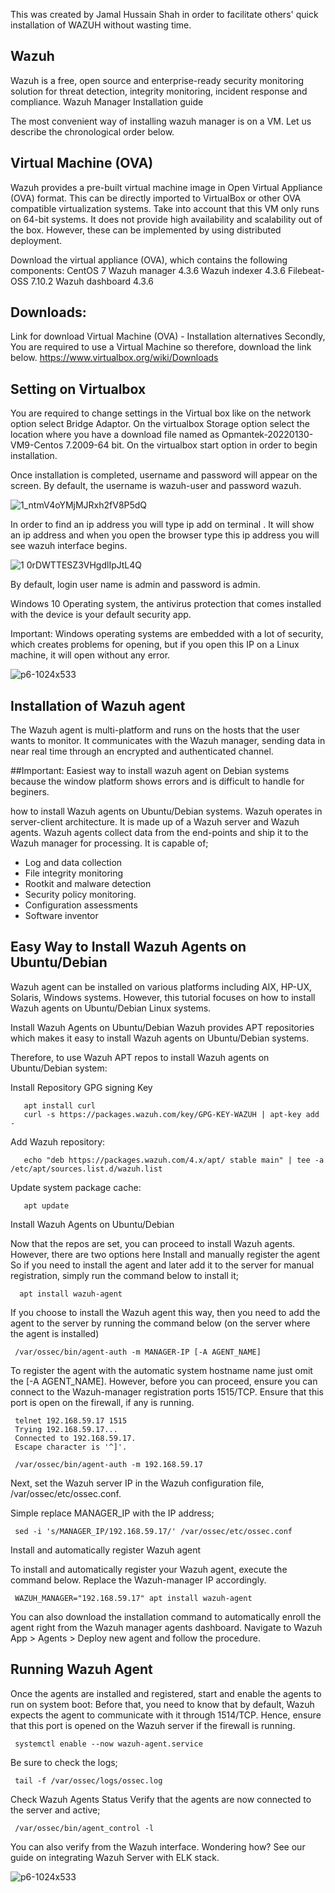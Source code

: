 This was created by Jamal Hussain Shah in order to facilitate others' quick installation of WAZUH without wasting time.

## Wazuh 

Wazuh is a free, open source and enterprise-ready security monitoring solution for threat detection, integrity monitoring, incident response and compliance.
Wazuh Manager Installation guide

The most convenient way of installing wazuh manager  is on a VM. Let us describe the chronological order below. 

## Virtual Machine (OVA)

Wazuh provides a pre-built virtual machine image in Open Virtual Appliance (OVA) format. This can be directly imported to VirtualBox or other OVA compatible virtualization systems. Take into account that this VM only runs on 64-bit systems. It does not provide high availability and scalability out of the box. However, these can be implemented by using distributed deployment.

Download the virtual appliance (OVA), which contains the following components:
CentOS 7
Wazuh manager 4.3.6
Wazuh indexer 4.3.6
Filebeat-OSS 7.10.2
Wazuh dashboard 4.3.6

## Downloads:
Link for download Virtual Machine (OVA) - Installation alternatives
Secondly, You are required to use a Virtual Machine so therefore, download the link below. https://www.virtualbox.org/wiki/Downloads

## Setting on Virtualbox
You are required to change settings in the Virtual box like on the network option select  Bridge Adaptor.
On the virtualbox Storage option select the location where you have a download file named as Opmantek-20220130-VM9-Centos 7.2009-64 bit.
On the virtualbox start option in order to begin installation. 


Once installation is completed, username and password will appear on the screen. 
By default, the username is wazuh-user and password wazuh. 

![1_ntmV4oYMjMJRxh2fV8P5dQ](https://user-images.githubusercontent.com/95676591/184076582-8fb887bf-e10a-4440-925c-70930b3c801b.png)

In order to find an ip address you will type ip add on terminal . It will show an ip address and when you open the browser type this ip address you will see wazuh interface begins.

![1 0rDWTTESZ3VHgdlIpJtL4Q](https://user-images.githubusercontent.com/95676591/184076644-963eb974-6687-48a1-975f-9db693c690dd.png)

By default, login user name is admin and password is admin. 

Windows 10 Operating system, the antivirus protection that comes installed with the device is your default security app.

Important: Windows operating systems are embedded with a lot of security, which creates problems for opening, but if you open this IP on a Linux machine, it will open without any error.

![p6-1024x533](https://user-images.githubusercontent.com/95676591/184076780-b8012ca3-db6f-4cbc-abeb-eceb931f4c53.png)

## Installation of Wazuh agent 
The Wazuh agent is multi-platform and runs on the hosts that the user wants to monitor. It communicates with the Wazuh manager, sending data in near real time through an encrypted and authenticated channel.

##Important:
Easiest way to install wazuh agent  on Debian systems because the window  platform shows errors and is difficult to handle for beginers.  
 
how to install Wazuh agents on Ubuntu/Debian systems. Wazuh operates in server-client architecture. It is made up of a Wazuh server and Wazuh agents.
Wazuh agents collect data from the end-points and ship it to the Wazuh manager for processing. It is capable of;

* Log and data collection
* File integrity monitoring
* Rootkit and malware detection
* Security policy monitoring.
* Configuration assessments
* Software inventor

## Easy Way to Install Wazuh Agents on Ubuntu/Debian
Wazuh agent can be installed on various platforms including AIX, HP-UX, Solaris, Windows systems. However, this tutorial focuses on how to install Wazuh agents on Ubuntu/Debian Linux systems.

Install Wazuh Agents on Ubuntu/Debian
Wazuh provides APT repositories which makes it easy to install Wazuh agents on Ubuntu/Debian systems.

Therefore, to use Wazuh APT repos to install Wazuh agents on Ubuntu/Debian system:

Install Repository GPG signing Key
      
       apt install curl
       curl -s https://packages.wazuh.com/key/GPG-KEY-WAZUH | apt-key add -

Add Wazuh repository:
      
       echo "deb https://packages.wazuh.com/4.x/apt/ stable main" | tee -a /etc/apt/sources.list.d/wazuh.list

Update system package cache:
      
       apt update

Install Wazuh Agents on Ubuntu/Debian

Now that the repos are set, you can proceed to install Wazuh agents. However, there are two options here Install and manually register the agent
So if you need to install the agent and later add it to the server for manual registration, simply run the command below to install it;

      apt install wazuh-agent
    
If you choose to install the Wazuh agent this way, then you need to add the agent to the server by running the command below (on the server where the agent is installed)

     /var/ossec/bin/agent-auth -m MANAGER-IP [-A AGENT_NAME]

To register the agent with the automatic system hostname name just omit the [-A AGENT_NAME].
However, before you can proceed, ensure you can connect to the Wazuh-manager registration ports 1515/TCP. Ensure that this port is open on the firewall, if any is running.
    
   
     telnet 192.168.59.17 1515
     Trying 192.168.59.17...
     Connected to 192.168.59.17.
     Escape character is '^]'.
   
     /var/ossec/bin/agent-auth -m 192.168.59.17
   
Next, set the Wazuh server IP in the Wazuh configuration file, /var/ossec/etc/ossec.conf.

Simple replace MANAGER_IP with the IP address;

     sed -i 's/MANAGER_IP/192.168.59.17/' /var/ossec/etc/ossec.conf

Install and automatically register Wazuh agent

To install and automatically register your Wazuh agent, execute the command below. Replace the Wazuh-manager IP accordingly.

     WAZUH_MANAGER="192.168.59.17" apt install wazuh-agent
 
You can also download the installation command to automatically enroll the agent right from the Wazuh manager agents dashboard.
Navigate to Wazuh App > Agents > Deploy new agent and follow the procedure.

## Running Wazuh Agent

Once the agents are installed and registered, start and enable the agents to run on system boot:
Before that, you need to know that by default, Wazuh expects the agent to communicate with it through 1514/TCP.
Hence, ensure that this port is opened on the Wazuh server if the firewall is running.

     systemctl enable --now wazuh-agent.service

Be sure to check the logs;

     tail -f /var/ossec/logs/ossec.log

Check Wazuh Agents Status
Verify that the agents are now connected to the server and active;

     /var/ossec/bin/agent_control -l

You can also verify from the Wazuh interface. Wondering how? See our guide on integrating Wazuh Server with ELK stack.


![p6-1024x533](https://user-images.githubusercontent.com/95676591/184076912-f1fcb494-60a1-4f56-96bb-2e5c4cf8eb08.png)



